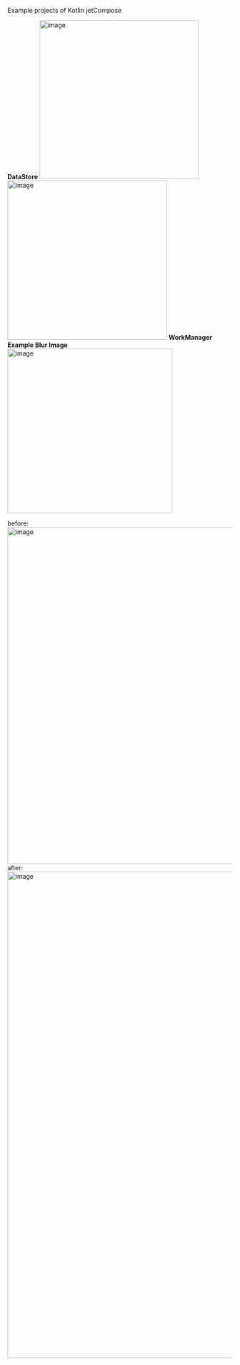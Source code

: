 Example projects of Kotlin jetCompose 

**DataStore**
<img width="356" alt="image" src="https://github.com/user-attachments/assets/4315f535-1c39-43ee-b788-2ac38187b902">
<img width="357" alt="image" src="https://github.com/user-attachments/assets/203de9e4-64fd-478a-8254-b0dc4a891d52">
**WorkManager Example Blur Image**
<img width="369" alt="image" src="https://github.com/user-attachments/assets/a5db08bd-6e24-4af6-9ff8-40c54827c686">

before:
<img width="755" alt="image" src="https://github.com/user-attachments/assets/a487abae-1c4c-4459-b1b1-5ebe1e1b16bb">
after: 
<img width="1090" alt="image" src="https://github.com/user-attachments/assets/7a295c72-cf6f-46cb-92a1-177035b571b3">

